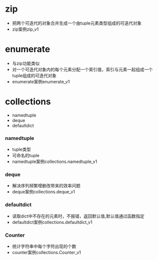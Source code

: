 # zip
- 把两个可迭代的对象合并生成一个由tuple元素类型组成的可迭代对象
- zip案例zip_v1

# enumerate
- 与zip功能类似
- 对一个可迭代对象内的每个元素分配一个索引值，索引与元素一起组成一个tuple组成的可迭代对象
- enumerate案例enumerate_v1

# collections
- namedtuple
- deque
- defaultdict

### namedtuple
- tuple类型
- 可命名的tuple
- namedtuple案例collections.namedtuple_v1

### deque
- 解决序列频繁增删改带来的效率问题
- deque案例collections.deque_v1

### defaultdict
- 读取dict中不存在的元素时，不报错，返回默认值,默认值通过函数指定
- defaultdict案例collections.defaultdict_v1

### Counter
- 统计字符串中每个字符出现的个数
- counter案例collections.Counter_v1
